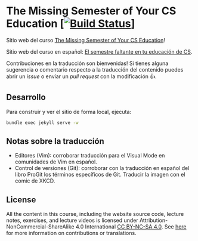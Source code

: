 # The Missing Semester of Your CS Education [[![Build Status](https://travis-ci.com/missing-semester/missing-semester.svg?branch=master)](https://travis-ci.com/missing-semester/missing-semester)]

Sitio web del curso [The Missing Semester of Your CS Education](https://missing.csail.mit.edu/)!

Sitio web del curso en español: [El semestre faltante en tu educación de CS](https://missing-semester-esp.github.io/).


Contribuciones en la traducción son bienvenidas! Si tienes alguna sugerencia
o comentario respecto a la traducción del contenido puedes abrir un *issue* o 
envíar un *pull request* con la modificación :+1:.

## Desarrollo 

Para construir y ver el sitio de forma local, ejecuta:

```bash
bundle exec jekyll serve -w
```

## Notas sobre la traducción

- Editores (Vim): corroborar traducción para el Visual Mode en comunidades de
Vim en español.
- Control de versiones (Git): corroborar con la traducción en español del libro 
ProGit los términos específicos de Git. Traducir la imagen con el comic de XKCD. 


## License

All the content in this course, including the website source code, lecture notes, exercises, and lecture videos is licensed under Attribution-NonCommercial-ShareAlike 4.0 International [CC BY-NC-SA 4.0](https://creativecommons.org/licenses/by-nc-sa/4.0/). See [here](https://missing.csail.mit.edu/license) for more information on contributions or translations.
